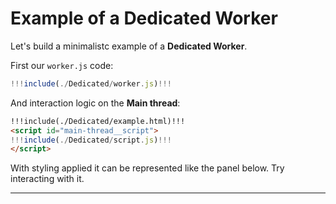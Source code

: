 # Example of a Dedicated Worker

Let's build a minimalistc example of a **Dedicated Worker**.

First our `worker.js` code:

```js
!!!include(./Dedicated/worker.js)!!!
```

And interaction logic on the **Main thread**:

```html
!!!include(./Dedicated/example.html)!!!
<script id="main-thread__script">
!!!include(./Dedicated/script.js)!!!
</script>
```

With styling applied it can be represented like the panel below. Try interacting with it.

---
